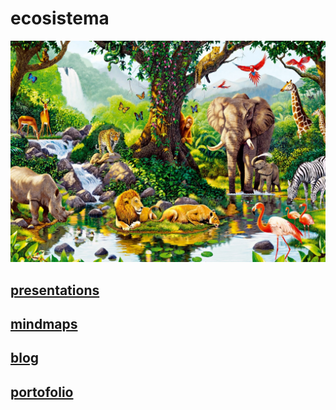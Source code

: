 # ecosistema

![ecosistema](ecosistema.jpeg)

##  [presentations](presentations)
##  [mindmaps](mindmaps)
##  [blog](blog)
##  [portofolio](portofolio)

